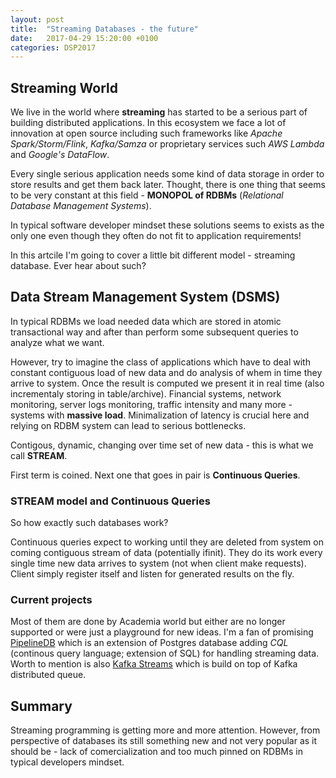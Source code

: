 ```yaml
---
layout: post
title:  "Streaming Databases - the future"
date:   2017-04-29 15:20:00 +0100
categories: DSP2017
---
```


## Streaming World

We live in the world where **streaming** has started to be a serious part of building distributed applications. In this ecosystem we face a lot of innovation at open source including such frameworks like _Apache Spark/Storm/Flink_, _Kafka/Samza_ or proprietary services such _AWS Lambda_ and _Google's DataFlow_.

Every single serious application needs some kind of data storage in order to store results and get them back later.
Thought, there is one thing that seems to be very constant at this field - **MONOPOL of RDBMs** (_Relational Database Management Systems_).

In typical software developer mindset these solutions seems to exists as the only one even though they often do not fit to application requirements!

In this artcile I'm going to cover a little bit different model - streaming database. Ever hear about such?

## Data Stream Management System (DSMS)

In typical RDBMs we load needed data which are stored in atomic transactional way and after than perform some subsequent queries to analyze what we want.

However, try to imagine the class of applications which have to deal with constant contiguous load of new data and do analysis of whem in time they arrive to system. Once the result is computed we present it in real time (also incrementaly storing in table/archive). Financial systems, network monitoring, server logs monitoring, traffic intensity and many more - systems with **massive load**. Minimalization of latency is crucial here and relying on RDBM system can lead to serious bottlenecks.

Contigous, dynamic, changing over time set of new data - this is what we call **STREAM**.

First term is coined. Next one that goes in pair is **Continuous Queries**.

### STREAM model and Continuous Queries

So how exactly such databases work?

Continuous queries expect to working until they are deleted from system on coming contiguous stream of data (potentially ifinit). They do its work every single time new data arrives to system (not when client make requests). Client simply register itself and listen for generated results on the fly.

### Current projects

Most of them are done by Academia world but either are no longer supported or were just a playground for new ideas. I'm a fan of promising [PipelineDB][pipelinedb] which is an extension of Postgres database adding _CQL_ (continous query language; extension of SQL) for handling streaming data. Worth to mention is also [Kafka Streams][kafka-streams] which is build on top of Kafka distributed queue.

## Summary

Streaming programming is getting more and more attention. However, from perspective of databases its still something new and not very popular as it should be - lack of comercialization and too much pinned on RDBMs in typical developers mindset.

[pipelinedb]: https://www.pipelinedb.com/
[kafka-streams]: https://www.confluent.io/blog/introducing-kafka-streams-stream-processing-made-simple/